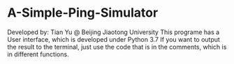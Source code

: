 # A-Simple-Ping-Simulator


Developed by: Tian Yu @ Beijing Jiaotong University
This programe has a User interface, which is developed under Python 3.7
If you want to output the result to the terminal, just use the code that is in the comments, which is in different functions.

